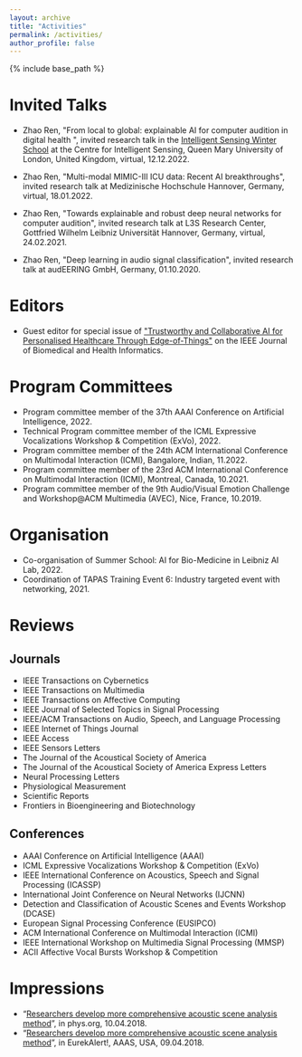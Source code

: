 ```yaml
---
layout: archive
title: "Activities"
permalink: /activities/
author_profile: false
---
```

{% include base_path %}

# Invited Talks
* Zhao Ren, "From local to global: explainable AI for computer audition in digital health ", invited research talk in the <a href="http://cis.eecs.qmul.ac.uk/school2022.html" target="_blank">Intelligent Sensing Winter School</a> at the Centre for Intelligent Sensing, Queen Mary University of London, United Kingdom, virtual, 12.12.2022.

* Zhao Ren, "Multi-modal MIMIC-III ICU data: Recent AI breakthroughs", invited research talk at Medizinische Hochschule Hannover, Germany, virtual, 18.01.2022.

* Zhao Ren, "Towards explainable and robust deep neural networks for computer audition", invited research talk at L3S Research Center, Gottfried Wilhelm Leibniz Universität Hannover, Germany, virtual, 24.02.2021.

* Zhao Ren, "Deep learning in audio signal classification", invited research talk at audEERING GmbH, Germany, 01.10.2020.

# Editors
* Guest editor for special issue of <a href="https://www.embs.org/jbhi/special-issues-page/trustworthy-and-collaborative-ai-for-personalised-healthcare-through-edge-of-things/" target="_blank">"Trustworthy and Collaborative AI for Personalised Healthcare Through Edge-of-Things"</a> on the IEEE Journal of Biomedical and Health Informatics.

# Program Committees
* Program committee member of the 37th AAAI Conference on Artificial Intelligence, 2022.
* Technical Program committee member of the ICML Expressive Vocalizations Workshop & Competition (ExVo), 2022.
* Program committee member of the 24th ACM International Conference on Multimodal Interaction (ICMI), Bangalore, Indian, 11.2022.
* Program committee member of the 23rd ACM International Conference on Multimodal Interaction (ICMI), Montreal, Canada, 10.2021.
* Program committee member of the 9th Audio/Visual Emotion Challenge and Workshop@ACM Multimedia (AVEC), Nice, France, 10.2019.

# Organisation
* Co-organisation of Summer School: AI for Bio-Medicine in Leibniz AI Lab, 2022.
* Coordination of TAPAS Training Event 6: Industry targeted event with networking, 2021.


# Reviews
## Journals
* IEEE Transactions on Cybernetics
* IEEE Transactions on Multimedia
* IEEE Transactions on Affective Computing
* IEEE Journal of Selected Topics in Signal Processing
* IEEE/ACM Transactions on Audio, Speech, and Language Processing
* IEEE Internet of Things Journal
* IEEE Access
* IEEE Sensors Letters
* The Journal of the Acoustical Society of America
* The Journal of the Acoustical Society of America Express Letters
* Neural Processing Letters
* Physiological Measurement
* Scientific Reports
* Frontiers in Bioengineering and Biotechnology 

## Conferences
* AAAI Conference on Artificial Intelligence (AAAI)
* ICML Expressive Vocalizations Workshop & Competition (ExVo)
* IEEE International Conference on Acoustics, Speech and Signal Processing (ICASSP)
* International Joint Conference on Neural Networks (IJCNN)
* Detection and Classification of Acoustic Scenes and Events Workshop (DCASE)
* European Signal Processing Conference (EUSIPCO)
* ACM International Conference on Multimodal Interaction (ICMI)
* IEEE International Workshop on Multimedia Signal Processing (MMSP)
* ACII Affective Vocal Bursts Workshop & Competition

# Impressions
* “<a href="https://phys.org/news/2018-04-comprehensive-acoustic-scene-analysis-method.html" target="_blank">Researchers develop more comprehensive acoustic scene analysis method</a>”, in phys.org, 10.04.2018.
* “<a href="https://www.eurekalert.org/multimedia/pub/167512.php" target="_blank">Researchers develop more comprehensive acoustic scene analysis method</a>”, in EurekAlert!, AAAS, USA, 09.04.2018.


